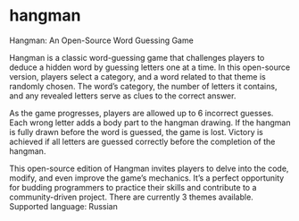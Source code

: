 # hangman
Hangman: An Open-Source Word Guessing Game

Hangman is a classic word-guessing game that challenges players to deduce a hidden word by guessing letters one at a time. In this open-source version, players select a category, and a word related to that theme is randomly chosen. The word’s category, the number of letters it contains, and any revealed letters serve as clues to the correct answer.

As the game progresses, players are allowed up to 6 incorrect guesses. Each wrong letter adds a body part to the hangman drawing. If the hangman is fully drawn before the word is guessed, the game is lost. Victory is achieved if all letters are guessed correctly before the completion of the hangman.

This open-source edition of Hangman invites players to delve into the code, modify, and even improve the game’s mechanics. It’s a perfect opportunity for budding programmers to practice their skills and contribute to a community-driven project.
There are currently 3 themes available. Supported language: Russian
